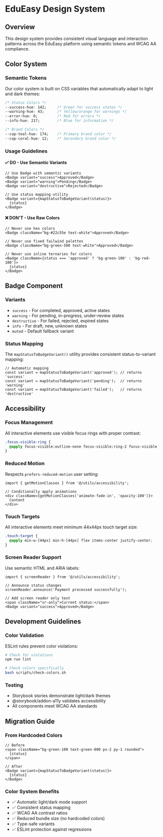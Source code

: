 # EduEasy Design System

## Overview
This design system provides consistent visual language and interaction patterns across the EduEasy platform using semantic tokens and WCAG AA compliance.

## Color System

### Semantic Tokens
Our color system is built on CSS variables that automatically adapt to light and dark themes:

```css
/* Status Colors */
--success-hue: 142;     /* Green for success states */
--warning-hue: 43;      /* Yellow/orange for warnings */
--error-hue: 0;         /* Red for errors */
--info-hue: 217;        /* Blue for information */

/* Brand Colors */
--cap-teal-hue: 174;    /* Primary brand color */
--cap-coral-hue: 12;    /* Secondary brand color */
```

### Usage Guidelines

#### ✅ DO - Use Semantic Variants
```tsx
// Use Badge with semantic variants
<Badge variant="success">Approved</Badge>
<Badge variant="warning">Pending</Badge>
<Badge variant="destructive">Rejected</Badge>

// Use status mapping utility
<Badge variant={mapStatusToBadgeVariant(status)}>
  {status}
</Badge>
```

#### ❌ DON'T - Use Raw Colors
```tsx
// Never use hex colors
<Badge className="bg-#22c55e text-white">Approved</Badge>

// Never use fixed Tailwind palettes
<Badge className="bg-green-500 text-white">Approved</Badge>

// Never use inline ternaries for colors
<Badge className={status === 'approved' ? 'bg-green-100' : 'bg-red-100'}>
  {status}
</Badge>
```

## Badge Component

### Variants
- `success` - For completed, approved, active states
- `warning` - For pending, in-progress, under-review states  
- `destructive` - For failed, rejected, expired states
- `info` - For draft, new, unknown states
- `muted` - Default fallback variant

### Status Mapping
The `mapStatusToBadgeVariant()` utility provides consistent status-to-variant mapping:

```tsx
// Automatic mapping
const variant = mapStatusToBadgeVariant('approved'); // returns 'success'
const variant = mapStatusToBadgeVariant('pending');  // returns 'warning'
const variant = mapStatusToBadgeVariant('failed');   // returns 'destructive'
```

## Accessibility

### Focus Management
All interactive elements use visible focus rings with proper contrast:

```css
.focus-visible-ring {
  @apply focus-visible:outline-none focus-visible:ring-2 focus-visible:ring-primary focus-visible:ring-offset-2;
}
```

### Reduced Motion
Respects `prefers-reduced-motion` user setting:

```tsx
import { getMotionClasses } from '@/utils/accessibility';

// Conditionally apply animations
<div className={getMotionClasses('animate-fade-in', 'opacity-100')}>
  Content
</div>
```

### Touch Targets
All interactive elements meet minimum 44x44px touch target size:

```css
.touch-target {
  @apply min-w-[44px] min-h-[44px] flex items-center justify-center;
}
```

### Screen Reader Support
Use semantic HTML and ARIA labels:

```tsx
import { screenReader } from '@/utils/accessibility';

// Announce status changes
screenReader.announce('Payment processed successfully');

// Add screen reader only text
<span className="sr-only">Current status:</span>
<Badge variant="success">Approved</Badge>
```

## Development Guidelines

### Color Validation
ESLint rules prevent color violations:

```bash
# Check for violations
npm run lint

# Check colors specifically  
bash scripts/check-colors.sh
```

### Testing
- Storybook stories demonstrate light/dark themes
- @storybook/addon-a11y validates accessibility
- All components meet WCAG AA standards

## Migration Guide

### From Hardcoded Colors
```tsx
// Before
<span className="bg-green-100 text-green-800 px-2 py-1 rounded">
  {status}
</span>

// After
<Badge variant={mapStatusToBadgeVariant(status)}>
  {status}
</Badge>
```

### Color System Benefits
- ✅ Automatic light/dark mode support
- ✅ Consistent status mapping
- ✅ WCAG AA contrast ratios
- ✅ Reduced bundle size (no hardcoded colors)
- ✅ Type-safe variants
- ✅ ESLint protection against regressions